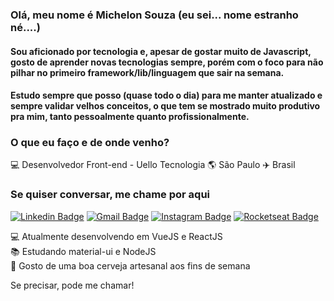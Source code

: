 ### Olá, meu nome é Michelon Souza (eu sei... nome estranho né....)

#### Sou aficionado por tecnologia e, apesar de gostar muito de Javascript, gosto de aprender novas tecnologias sempre, porém com o foco para não pilhar no primeiro framework/lib/linguagem que sair na semana.
#### Estudo sempre que posso (quase todo o dia) para me manter atualizado e sempre validar velhos conceitos, o que tem se mostrado muito produtivo pra mim, tanto pessoalmente quanto profissionalmente.

### O que eu faço e de onde venho?
💻 Desenvolvedor Front-end - Uello Tecnologia 🌎 São Paulo ✈️ Brasil

### Se quiser conversar, me chame por aqui

[![Linkedin Badge](https://img.shields.io/badge/-michelon-blue?style=flat&logo=Linkedin&logoColor=white&https://www.linkedin.com/in/michelonsouza)](https://www.linkedin.com/in/michelonsouza)
[![Gmail Badge](https://img.shields.io/badge/-michelon.souza@hotmail.com-c14438?style=flat&logo=Gmail&logoColor=white&link=mailto:michelon.souza@hotmail.com)](mailto:michelon.souza@hotmail.com)
[![Instagram Badge](https://img.shields.io/badge/-michelon-blue?style=flat&logo=Instagram&logoColor=white&link=https://www.instagram.com/michelon/?hl=pt-br)](https://www.instagram.com/michelon/?hl=pt-br)
[![Rocketseat Badge](https://img.shields.io/badge/rocketseat-michelon-7159c1?style=flat&logo=Rocketseatlink=https://app.rocketseat.com.br/me/michelon)](https://app.rocketseat.com.br/me/michelon)

💻  Atualmente desenvolvendo em VueJS e ReactJS <br/>
📚  Estudando material-ui e NodeJS <br/>
🍺  Gosto de uma boa cerveja artesanal aos fins de semana <br/>

Se precisar, pode me chamar!
</samp>

